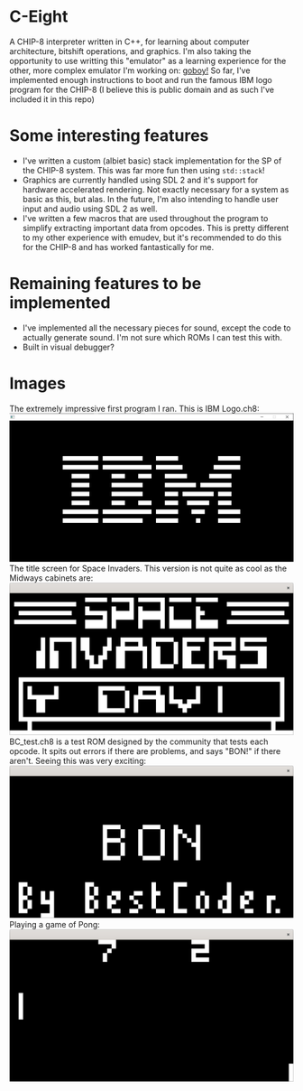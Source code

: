 # C-Eight

A CHIP-8 interpreter written in C++, for learning about computer architecture, bitshift operations, and graphics. I'm also taking the opportunity to use writting this "emulator" as a learning experience for the other, more complex emulator I'm working on: [goboy!](https://github.com/mbailey672/goboy) So far, I've implemented enough instructions to boot and run the famous IBM logo program for the CHIP-8 (I believe this is public domain and as such I've included it in this repo)

# Some interesting features

- I've written a custom (albiet basic) stack implementation for the SP of the CHIP-8 system. This was far more fun then using `std::stack`!
- Graphics are currently handled using SDL 2 and it's support for hardware accelerated rendering. Not exactly necessary for a system as basic as this, but alas. In the future, I'm also intending to handle user input and audio using SDL 2 as well.
- I've written a few macros that are used throughout the program to simplify extracting important data from opcodes. This is pretty different to my other experience with emudev, but it's recommended to do this for the CHIP-8 and has worked fantastically for me.

# Remaining features to be implemented

- I've implemented all the necessary pieces for sound, except the code to actually generate sound. I'm not sure which ROMs I can test this with.
- Built in visual debugger?

# Images
The extremely impressive first program I ran. This is IBM Logo.ch8:
![The extremely impressive first program I ran](https://github.com/mbailey672/C-Eight/blob/main/images/IBM%20Logo.png)
The title screen for Space Invaders. This version is not quite as cool as the Midways cabinets are:
![Space Invaders!](https://github.com/mbailey672/C-Eight/blob/main/images/space%20invaders.png)
BC_test.ch8 is a test ROM designed by the community that tests each opcode. It spits out errors if there are problems, and says "BON!" if there aren't. Seeing this was very exciting:
![Passing BC Test, a ROM designed to ensure correct opcode functionality](https://github.com/mbailey672/C-Eight/blob/main/images/passing%20BC%20test.png)
Playing a game of Pong:
![Playing Pong](https://github.com/mbailey672/C-Eight/blob/main/images/pong.png)

